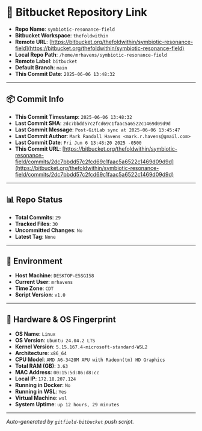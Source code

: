 # 🔗 Bitbucket Repository Link

- **Repo Name**: `symbiotic-resonance-field`
- **Bitbucket Workspace**: `thefoldwithin`
- **Remote URL**: [https://bitbucket.org/thefoldwithin/symbiotic-resonance-field](https://bitbucket.org/thefoldwithin/symbiotic-resonance-field)
- **Local Repo Path**: `/home/mrhavens/symbiotic-resonance-field`
- **Remote Label**: `bitbucket`
- **Default Branch**: `main`
- **This Commit Date**: `2025-06-06 13:48:32`

---

## 📦 Commit Info

- **This Commit Timestamp**: `2025-06-06 13:48:32`
- **Last Commit SHA**: `2dc7bbdd57c2fcd69c1faac5a6522c1469d09d9d`
- **Last Commit Message**: `Post-GitLab sync at 2025-06-06 13:45:47`
- **Last Commit Author**: `Mark Randall Havens <mark.r.havens@gmail.com>`
- **Last Commit Date**: `Fri Jun 6 13:48:20 2025 -0500`
- **This Commit URL**: [https://bitbucket.org/thefoldwithin/symbiotic-resonance-field/commits/2dc7bbdd57c2fcd69c1faac5a6522c1469d09d9d](https://bitbucket.org/thefoldwithin/symbiotic-resonance-field/commits/2dc7bbdd57c2fcd69c1faac5a6522c1469d09d9d)

---

## 📊 Repo Status

- **Total Commits**: `29`
- **Tracked Files**: `30`
- **Uncommitted Changes**: `No`
- **Latest Tag**: `None`

---

## 🧭 Environment

- **Host Machine**: `DESKTOP-E5SGI58`
- **Current User**: `mrhavens`
- **Time Zone**: `CDT`
- **Script Version**: `v1.0`

---

## 🧬 Hardware & OS Fingerprint

- **OS Name**: `Linux`
- **OS Version**: `Ubuntu 24.04.2 LTS`
- **Kernel Version**: `5.15.167.4-microsoft-standard-WSL2`
- **Architecture**: `x86_64`
- **CPU Model**: `AMD A6-3420M APU with Radeon(tm) HD Graphics`
- **Total RAM (GB)**: `3.63`
- **MAC Address**: `00:15:5d:86:d8:cc`
- **Local IP**: `172.18.207.124`
- **Running in Docker**: `No`
- **Running in WSL**: `Yes`
- **Virtual Machine**: `wsl`
- **System Uptime**: `up 12 hours, 29 minutes`

---

_Auto-generated by `gitfield-bitbucket` push script._
